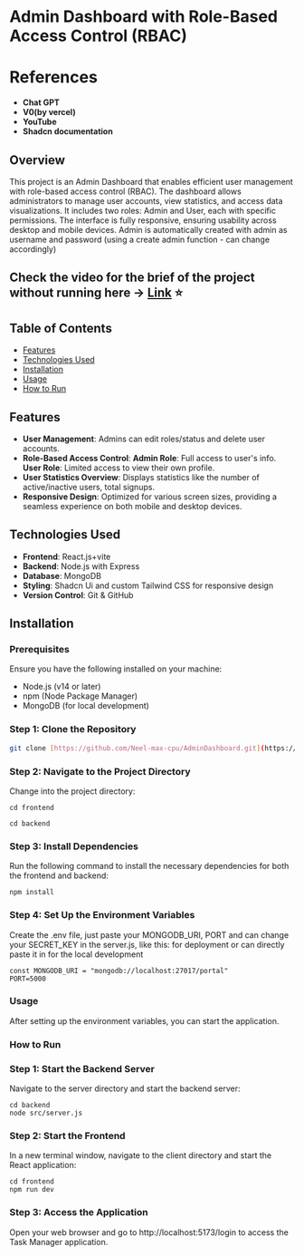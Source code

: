 # Admin Dashboard with Role-Based Access Control (RBAC)

# References
- **Chat GPT**
- **V0(by vercel)**
- **YouTube**
- **Shadcn documentation**

## Overview
This project is an Admin Dashboard that enables efficient user management with role-based access control (RBAC). The dashboard allows administrators to manage user accounts, view statistics, and access data visualizations. It includes two roles: Admin and User, each with specific permissions. The interface is fully responsive, ensuring usability across desktop and mobile devices.
Admin is automatically created with admin as username and password (using a create admin function - can change accordingly)

## Check the video for the brief of the project without running here  -> [Link](https://youtu.be/XSoNm_SnV0c) ⭐

## Table of Contents
- [Features](#features)
- [Technologies Used](#technologies-used)
- [Installation](#installation)
- [Usage](#usage)
- [How to Run](#how-to-run)

## Features
- **User Management**:  Admins can edit roles/status and delete user accounts.
- **Role-Based Access Control**: 
       **Admin Role**: Full access to user's info.
       **User Role**: Limited access to view their own profile.
- **User Statistics Overview**: Displays statistics like the number of active/inactive users, total signups.
- **Responsive Design**: Optimized for various screen sizes, providing a seamless experience on both mobile and desktop devices.

## Technologies Used
- **Frontend**: React.js+vite
- **Backend**: Node.js with Express
- **Database**: MongoDB
- **Styling**: Shadcn Ui and custom Tailwind CSS for responsive design
- **Version Control**: Git & GitHub

## Installation

### Prerequisites
Ensure you have the following installed on your machine:
- Node.js (v14 or later)
- npm (Node Package Manager)
- MongoDB (for local development)

### Step 1: Clone the Repository
```bash
git clone [https://github.com/Neel-max-cpu/AdminDashboard.git](https://github.com/Neel-max-cpu/AdminDashboard.git)
```

### Step 2: Navigate to the Project Directory
Change into the project directory:
```
cd frontend
```

```
cd backend
```

### Step 3: Install Dependencies
Run the following command to install the necessary dependencies for both the frontend and backend:
```
npm install
```

### Step 4: Set Up the Environment Variables
Create the .env file, just paste your MONGODB_URI, PORT and can change your SECRET_KEY in the server.js, like this: for deployment or
can directly paste it in for the local development

```
const MONGODB_URI = "mongodb://localhost:27017/portal"
PORT=5000
```

### Usage
After setting up the environment variables, you can start the application.


### How to Run
### Step 1: Start the Backend Server
Navigate to the server directory and start the backend server:
```
cd backend
node src/server.js
```

### Step 2: Start the Frontend
In a new terminal window, navigate to the client directory and start the React application:
```
cd frontend
npm run dev
```

### Step 3: Access the Application
Open your web browser and go to http://localhost:5173/login to access the Task Manager application.
